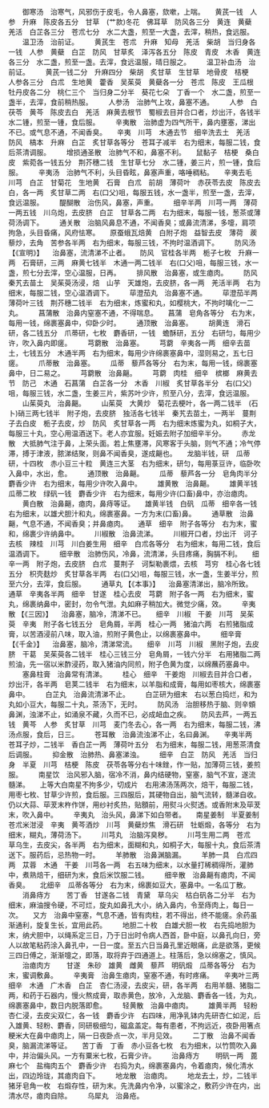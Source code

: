 <!-- { "loadSidebar": true } -->
　　御寒汤　治寒气，风邪伤于皮毛，令人鼻塞，欬嗽，上喘。　　黄芪一钱　人参　升麻　陈皮各五分　甘草　(艹款)冬花　佛耳草　防风各三分　黄连　黄蘗　羌活　白芷各三分　苍朮七分　水二大盏，煎至一大盏，去滓，稍热，食远服。
　　温卫汤　治前证。
　　黄芪生　苍朮　升麻　知母　羌活　柴胡　当归身各一钱　人参　黄蘗　白芷　防风　甘草炙　泽泻各五分　陈皮　青皮　木香　黄连各三分　水二盏，煎至一盏。去滓，食远温服，晴日服之。
　　温卫补血汤　治前证。
　　黄芪一钱二分　升麻四分　柴胡　炙甘草　生甘草　地骨皮　桔梗　人参各三分　白朮　生地黄　藿香　吴茱萸　黄蘗各一分　苍朮　陈皮　王瓜根　牡丹皮各二分　桃仁三个　当归身二分半　葵花七朵　丁香一个　水二盏，煎至一盏半，去滓，食前稍热服。
　　人参汤　治肺气上攻，鼻塞不通。
　　人参　白茯苓　黄芩　陈皮去白　羌活　麻黄去根节　蜀椒去目并合口者，炒出汗，各钱半　水二锺，煎至一锺，食后服。
　　辛夷散　治肺虚为四气所干，鼻内壅塞，涕出不已。或气息不通，不闻香臭。　　辛夷　川芎　木通去节　细辛洗去土　羌活　防风　槁本　升麻　白芷　炙甘草各等分　苍耳子减半　右为细末，每服二钱，食后茶清调服。
　　增损通圣散　治肺气不和，鼻塞不利。　　鼠黏子　桔梗　桑白皮　紫菀各一钱五分　荆芥穗二钱　生甘草七分　水二锺，姜三片，煎一锺，食后服。
　　辛夷汤　治肺气不利，头目昏眩，鼻塞声重，咯唾稠粘。　　辛夷去毛　川芎　白芷　甘菊花　生地黄　石膏　白朮　前胡　薄荷叶　赤茯苓去皮　陈皮去白，各一两　炙甘草二两　右(口父)咀，每服五钱，水一盏半，煎至一盏，去滓，食远温服。
　　醍醐散　治伤风，鼻塞，声重。
　　细辛半两　川芎一两　薄荷一两五钱　川乌炮，去皮脐　白芷　甘草各二两　右为细末，每服一钱，葱茶或薄荷汤调下。
　　通关散　治脑风鼻息不通，不闻香臭；或鼻流清涕，多嚏，肩项拘急，头目昏痛，风府怯寒。　　原蚕蛾瓦焙黄　白附子炮　益智去皮　薄荷　蒺藜炒，去角　苦参各半两　右为细末，每服三钱，不拘时温酒调下。
　　防风汤 【《宣明》】 　治鼻塞，流清涕不止者。　　防风　官桂各半两　栀子七枚　升麻一两　石膏研，三两　麻黄七钱半　木通一两二钱半　右(口父)咀，每服三钱，水一盏，煎七分去滓，空心温服，日再。
　　排风散　治鼻塞，或生瘜肉。
　　防风　秦艽去苗土　吴茱萸汤浸，焙　山芋　天雄炮，去皮脐，各一两　羌活半两　右为细末，每服二钱，空心温酒调下。
　　荜澄茄丸　治鼻塞不通。
　　荜澄茄半两　薄荷叶三钱　荆芥穗二钱半　右为细末，炼蜜和丸，如樱桃大，不拘时噙化一二丸。
　　菖蒲散　治鼻内窒塞不通，不得喘息。　　菖蒲　皂角各等分　右为末，每用一钱，绵裹塞鼻中，仰卧少时。
　　通顶散　治鼻塞。
　　胡黄连　滑石研，各二钱五分　爪蒂研，七枚　麝香研，一钱　蟾酥研，五分　右研匀，每用少许，吹入鼻内即瘥。
　　芎藭散　治鼻塞。
　　芎藭　辛夷各一两　细辛去苗土，七钱五分　木通半两　右为细末，每用少许绵裹塞鼻中，湿则易之，五七日瘥。
　　爪蒂散　治鼻塞。
　　瓜蒂　藜芦各等分　右为末，每用一钱，绵裹塞鼻中，日二易之。
　　芎藭散　治鼻齆。
　　芎藭　肉桂　细辛　槟榔　麻黄去节　防己　木通　石菖蒲　白芷各一分　木香　川椒　炙甘草各半分　右(口父)咀，每服三钱，水二盏，生姜三片，紫苏叶少许，煎至八分，去滓，食远温服。
　　山茱萸丸　治鼻齆。
　　山茱萸　大黄炒　菊花去梗叶，各一两二钱半　(石卜)硝三两七钱半　附子炮，去皮脐　独活各七钱半　秦艽去苗土，一两半　蔓荆子去白皮　栀子去皮，炒　防风　炙甘草各一两　右为细末炼蜜为丸，如桐子大，每服三十丸，空心用温酒送下。老人亦宜服。妊娠去附子加细辛半分。
　　赤龙散　大抵肺气注于鼻，上荣头面。若上焦壅滞，风寒客于头脑，则气不通；冷气停滞，搏于津液，脓涕结聚，则鼻不闻香臭，遂成齆也。　　龙脑半钱，研　瓜蒂研，十四枚　赤小豆三十粒　黄连三大茎　右为细末，研匀，每用菉豆许，临卧吹入鼻中，水出，愈。
　　通顶散　治鼻齆。
　　瓜蒂　藜芦各一分　皂角肉半分　麝香少许　右为细末，每用少许吹入鼻中。
　　雄黄散　治鼻齆。
　　雄黄半钱　瓜蒂二枚　绿矾一钱　麝香少许　右为细末，每用少许(口畜)鼻中，亦治瘜肉。
　　黄白散　治鼻齆，瘜肉，鼻痔等证。　　雄黄半钱　白矾　瓜蒂　细辛各一钱　右为细末，以雄犬胆汁和丸，绵裹塞鼻。一方为末(口畜)鼻。
　　通草散　治鼻齆，气息不通，不闻香臭；并鼻瘜肉。　　通草　细辛　附子各等分　右为末，蜜和，绵裹少许纳鼻中。
　　川椒散　治鼻流涕。
　　川椒开口者，炒出汗　诃子去核　辣桂　川芎　川白姜生用　细辛　白朮各等分　右为细末，每用二钱，食后温酒调下。
　　细辛散　治肺伤风，冷鼻，流清涕，头目疼痛，胸膈不利。　　细辛一两　附子炮，去皮脐　白朮　蔓荆子　诃梨勒裹煨，去核　芎穷　桂心各七钱五分　枳壳麸炒　炙甘草各半两　右(口父)咀，每服三钱，水一盏，生姜半分，煎至六分，去滓，食后服。
　　通草丸 【《本事》】 　治鼻塞清涕出，脑冷所致。　　通草　辛夷各半两　细辛　甘遂　桂心去皮　芎藭　附子各一两　右为细末，蜜丸，绵裹纳鼻中，密封，勿令气泄。丸如麻子稍加大。微觉少痛，效。
　　辛夷散 【《三因》】 　治鼻塞，脑冷，清涕不已。　　细辛　川椒　干姜　川芎　吴茱萸　辛夷　附子各七钱五分　皂角屑，半两　桂心一两　猪油六两　右煎猪脂成膏，以苦酒浸前八味，取入油，煎附子黄色止，以绵裹塞鼻中。
　　细辛膏 【《千金》】 　治鼻塞，脑冷，清涕常流。　　细辛　川芎　川椒　黑附子炮，去皮脐　干葛　吴茱萸各二钱半　桂心三钱三分　皂角屑，一钱六分半　右用猪脂二两煎油，先一宿以米酢浸药，取入猪油内同煎，附子色黄为度，以绵蘸药塞鼻中。
　　塞鼻柱膏　治鼻常有清涕。
　　桂心　细辛　干姜炮　川椒去目并合口者，炒出汗，各半两　皂荚二钱半　右为细末，以羊脂和成膏，每用如枣核大，绵裹塞鼻中。
　　白芷丸　治鼻流清涕不止。
　　白芷研为细末　右以葱白捣烂，和为丸如小豆大，每服二十丸，茶汤下，无时。
　　防风汤　治胆移热于脑、则辛頞鼻渊，浊涕不止，如涌泉不藏，久而不已，必成衄血之疾。　　防风去芦，一两五钱　黄芩　人参　炙甘草　川芎　麦门冬去心，各一两　右为细末，每服二钱，沸汤点服，食后，日三。
　　苍耳散　治鼻流浊涕不止，名曰鼻渊。　　辛夷半两　苍耳子炒，二钱半　香白芷一两　薄荷叶五分　右为细末，每服二钱，用葱茶清食后调服。
　　抑金散　治肺热、鼻塞涕浊。
　　细辛　白芷　防风　羌活　当归身　半夏　川芎　桔梗　陈皮　茯苓各等分右十味銼，作一贴，加薄荷三钱，姜煎服。
　　南星饮　治风邪入脑，宿冷不消，鼻内结硬物，窒塞，脑气不宣，遂流髓涕。　　上等大白南星不拘多少，切成片　右用沸汤荡两次，焙干，每服二钱，用枣七枚、甘草少许煎，食后服。三四服后，其硬物自出，脑气流转，髓涕自收。仍以大蒜、荜茇末杵作饼，用纱衬炙热，贴顖前，用熨斗火熨透。或香附末及荜茇末，吹入鼻中。
　　辛夷丸　治头风，鼻涕下如白带者。　　南星姜制　半夏姜制　苍朮米泔浸　辛夷　黄芩酒炒　川芎　黄蘗炒焦　滑石研　牡蛎煅，各等分　右为细末，糊丸，薄荷汤下。
　　川芎丸　治脑泻臭秽。
　　川芎生用二两　苍朮　草乌生，去皮尖，各半两　右为细末，面糊和丸，如桐子大，每服十丸，食后茶清送下。服药后，忌热物一时。
　　羊肺散　治鼻渊脑漏。
　　羊肺一具　白朮四两　苁蓉　木通　干姜　川芎各一两　右五味为细末，以水量打稀稠得所，灌肺中，煮熟焙干，细研为末，食后米饮服二钱。
　　细辛散　治鼻齆有瘜肉，不闻香臭。　　北细辛　瓜蒂各等分　右为末，绵裹如豆大，塞鼻中。一名瓜丁散。
　　消鼻痔方
　　苦丁香　甘遂各二钱　青黛　草乌尖　枯白矾各二分半　右为细末，麻油搜令硬，不可烂，旋丸如鼻孔大小，纳入鼻内，令至痔肉上，每日一次。　　又方　治鼻中窒塞，气息不通，皆有肉柱，若不得出，终不能瘥。余药虽渐通利，旋复生长，宜用此药。
　　地胆二十枚　白雄犬胆一枚　右先捣地胆为末，纳犬胆中，以绳系定三日，乃于日出时令病人西首，卧中庭，以鼻孔向日，旁人以故笔粘药涂入鼻孔中，一日一度。至五六日当鼻孔里近眼痛，此是欲落，更候三四日傅之，渐渐嚏之，即落，取将弃于四通道上。柱落后，急以绵塞之，慎风。
　　治瘜肉方
　　甘遂　朱砂　雄黄　雌黄　藜芦　明矾煅　瓜蒂各等分　右为末，蜜调敷鼻。
　　辛夷膏　治鼻生瘜肉，窒塞不通，有时疼痛。　　辛夷叶三两　细辛　木通　广木香　白芷　杏仁汤浸，去皮尖，研，各半两　右用羊髓、猪脂二两，和药于石器内，慢火熬成膏，取赤黄色，放冷，入龙脑、麝香各一钱，为丸，绵裹塞鼻中，数日内脱落即愈。
　　轻黄散　治鼻中瘜肉。
　　雄黄半两　轻粉　杏仁浸，去皮尖双仁，各一钱　麝香少许　右四味，用净乳钵内先研杏仁如泥，后入雄黄、轻粉、麝香，同研极细匀，磁盒盖定。每有患者，不拘远近，夜卧用箸点粳米大在鼻中瘜肉上，隔一日夜卧点一次，半月见效。
　　二丁散　治鼻不闻香臭，脑漏流涕等证。　　苦丁香　丁香　赤小豆各七枚　右为细末，以竹筒吹入鼻中，并治偏头风。一方有粟米七枚，石膏少许。
　　治鼻痔方
　　明矾一两　蓖麻七个　盐梅肉五个　麝香少许　右捣为丸，绵裹塞鼻内，令着瘜肉，候化清水出，四边玲珑，其瘜肉自下。
　　地龙散　治瘜肉。
　　地龙去土，炒，二钱半　猪牙皂角一枚　右煅存性，研为末。先洗鼻内令净，以蜜涂之，敷药少许在内，出清水尽，瘜肉自除。
　　乌犀丸　治鼻疮。
